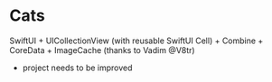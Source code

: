 # Cats
SwiftUI + UICollectionView (with reusable SwiftUI Cell) + Combine + CoreData + ImageCache (thanks to Vadim @V8tr)

- project needs to be improved
